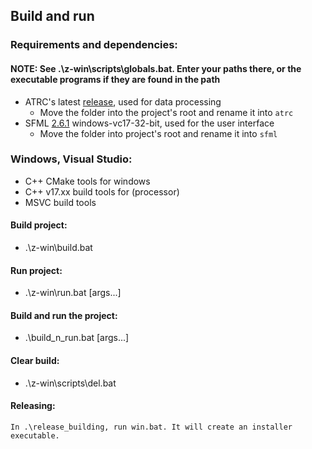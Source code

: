 ## Build and run

### Requirements and dependencies:

#### NOTE: See .\z-win\scripts\globals.bat. Enter your paths there, or the executable programs if they are found in the path
    
- ATRC's latest [release](https://github.com/Antonako1/ATRC/releases), used for data processing
    - Move the folder into the project's root and rename it into ```atrc```
- SFML [2.6.1](https://www.sfml-dev.org/download/sfml/2.6.1/) windows-vc17-32-bit, used for the user interface
    - Move the folder into project's root and rename it into ```sfml```

### Windows, Visual Studio:
- C++ CMake tools for windows
- C++ v17.xx build tools for (processor)
- MSVC build tools


#### Build project:
- .\z-win\build.bat

#### Run project:
- .\z-win\run.bat [args...]

#### Build and run the project:
- .\build_n_run.bat [args...]

#### Clear build:
- .\z-win\scripts\del.bat


#### Releasing:

    In .\release_building, run win.bat. It will create an installer executable.
